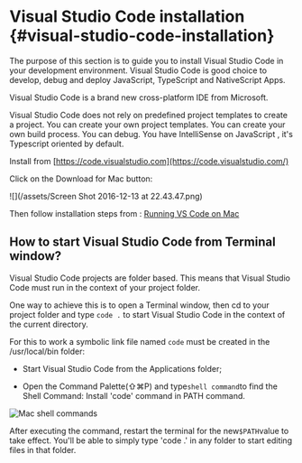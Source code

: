 # Visual Studio Code installation {#visual-studio-code-installation}

The purpose of this section is to guide you to install Visual Studio Code in your development environment. Visual Studio Code is good choice to develop, debug and deploy JavaScript, TypeScript and NativeScript Apps.

Visual Studio Code is a brand new cross-platform IDE from Microsoft.

Visual Studio Code does not rely on predefined project templates to create a project. You can create your own project templates. You can create your own build process. You can debug. You have IntelliSense on JavaScript , it's Typescript oriented by default.

Install from [https://code.visualstudio.com](https://code.visualstudio.com/)

Click on the Download for Mac button:

![](/assets/Screen Shot 2016-12-13 at 22.43.47.png)

Then follow installation steps from : [Running VS Code on Mac](https://code.visualstudio.com/docs/setup/mac)

## How to start Visual Studio Code from Terminal window?

Visual Studio Code projects are folder based. This means that Visual Studio Code must run in the context of your project folder.

One way to achieve this is to open a Terminal window, then cd to your project folder  and  type `code .` to start Visual Studio Code in the context of the current directory.

For this to work a symbolic link file named `code` must be created in the /usr/local/bin  folder:

* Start Visual Studio Code from the Applications folder;

* Open the Command Palette\(⇧⌘P\) and type`shell command`to find the Shell Command: Install 'code' command in PATH command.

![](https://code.visualstudio.com/images/mac_shell-command.png "Mac shell commands")

After executing the command, restart the terminal for the new`$PATH`value to take effect. You'll be able to simply type 'code .' in any folder to start editing files in that folder.

